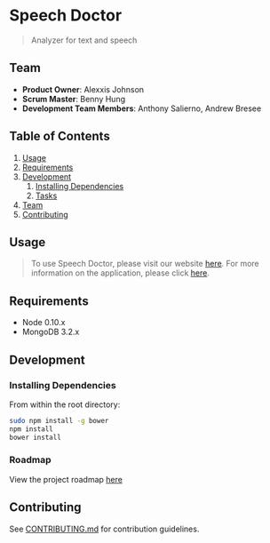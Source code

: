 # Speech Doctor

> Analyzer for text and speech

## Team

  - __Product Owner__: Alexxis Johnson
  - __Scrum Master__: Benny Hung
  - __Development Team Members__: Anthony Salierno, Andrew Bresee

## Table of Contents

1. [Usage](#Usage)
1. [Requirements](#requirements)
1. [Development](#development)
    1. [Installing Dependencies](#installing-dependencies)
    1. [Tasks](#tasks)
1. [Team](#team)
1. [Contributing](#contributing)

## Usage

> To use Speech Doctor, please visit our website [here](https://github.com/nonchalantkettle/SpeechDoctor). For more information on the application, please click [here](PRESS-RELEASE.md).

## Requirements

- Node 0.10.x
- MongoDB 3.2.x

## Development

### Installing Dependencies

From within the root directory:

```sh
sudo npm install -g bower
npm install
bower install
```

### Roadmap

View the project roadmap [here](https://github.com/nonchalantkettle/SpeechDoctor/issues)


## Contributing

See [CONTRIBUTING.md](CONTRIBUTING.md) for contribution guidelines.
